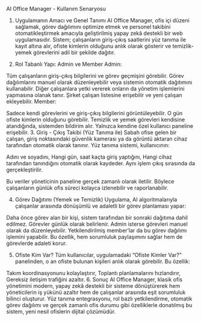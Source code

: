 AI Office Manager - Kullanım Senaryosu
1. Uygulamanın Amacı ve Genel Tanımı
AI Office Manager, ofis içi düzeni sağlamak, görev dağılımını optimize etmek ve personel takibini otomatikleştirmek amacıyla geliştirilmiş yapay zekâ destekli bir web uygulamasıdır. Sistem; çalışanların giriş-çıkış saatlerini yüz tanıma ile kayıt altına alır, ofiste kimlerin olduğunu anlık olarak gösterir ve temizlik-yemek görevlerini adil bir şekilde dağıtır.

2. Rol Tabanlı Yapı: Admin ve Member
Admin:

Tüm çalışanların giriş-çıkış bilgilerini ve görev geçmişini görebilir.
Görev dağılımlarını manuel olarak düzenleyebilir veya sistemin otomatik dağıtımını kullanabilir.
Diğer çalışanlara yetki vererek onların da yönetim işlemlerini yapmasına olanak tanır.
Şirket çalışan listesine erişebilir ve yeni çalışan ekleyebilir.
Member:

Sadece kendi görevlerini ve giriş-çıkış bilgilerini görüntüleyebilir.
O gün ofiste kimlerin olduğunu görebilir.
Temizlik ve yemek görevleri kendisine atandığında, sistemden bildirim alır.
Yalnızca kendine özel kullanıcı paneline erişebilir.
3. Giriş - Çıkış Takibi (Yüz Tanıma ile)
Sabah ofise gelen bir çalışan, giriş noktasındaki güvenlik kamerası ya da görüntü aktaran cihaz tarafından otomatik olarak tanınır.
Yüz tanıma sistemi, kullanıcının:

Adını ve soyadını,
Hangi gün, saat kaçta giriş yaptığını,
Hangi cihaz tarafından tanındığını
otomatik olarak kaydeder. Aynı işlem çıkış sırasında da gerçekleştirilir.

Bu veriler yöneticinin paneline gerçek zamanlı olarak iletilir. Böylece çalışanların günlük ofis süreci kolayca izlenebilir ve raporlanabilir.

4. Görev Dağıtımı (Yemek ve Temizlik)
Uygulama, AI algoritmalarıyla çalışanlar arasında dönüşümlü ve adaletli bir görev planlaması yapar:

Daha önce görev alan bir kişi, sistem tarafından bir sonraki dağıtıma dahil edilmez.
Görevler günlük olarak belirlenir.
Admin isterse görevleri manuel olarak da düzenleyebilir.
Yetkilendirilmiş member’lar da bu görev dağılımı işlemini yapabilir.
Bu özellik, hem sorumluluk paylaşımını sağlar hem de görevlerde adaleti korur.

5. Ofiste Kim Var?
Tüm kullanıcılar, uygulamadaki “Ofiste Kimler Var?” panelinden, o an ofiste bulunan kişileri anlık olarak görebilir. Bu özellik:

Takım koordinasyonunu kolaylaştırır,
Toplantı planlamalarını hızlandırır,
Gereksiz iletişim trafiğini azaltır.
6. Sonuç
AI Office Manager, klasik ofis yönetimini modern, yapay zekâ destekli bir sisteme dönüştürerek hem yöneticilerin iş yükünü azaltır hem de çalışanlar arasında eşit sorumluluk bilinci oluşturur.
Yüz tanıma entegrasyonu, rol bazlı yetkilendirme, otomatik görev dağılımı ve gerçek zamanlı ofis durumu gibi özelliklerle donatılmış bu sistem, yeni nesil ofislerin dijital çözümüdür.

